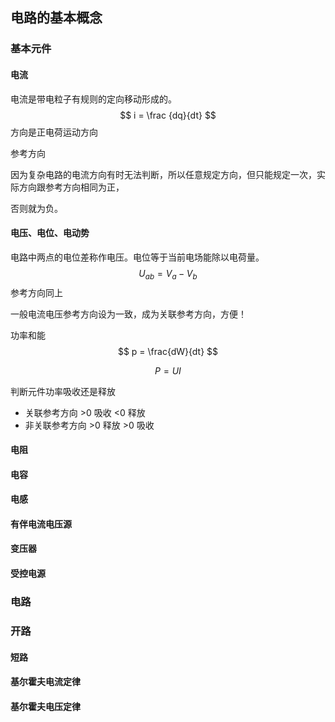 ## 电路的基本概念

### 基本元件

#### 电流

电流是带电粒子有规则的定向移动形成的。
$$
i = \frac {dq}{dt}
$$
方向是正电荷运动方向

参考方向

因为复杂电路的电流方向有时无法判断，所以任意规定方向，但只能规定一次，实际方向跟参考方向相同为正，

否则就为负。

#### 电压、电位、电动势

电路中两点的电位差称作电压。电位等于当前电场能除以电荷量。
$$
U _{ab} = V_a - V_b
$$
参考方向同上

一般电流电压参考方向设为一致，成为关联参考方向，方便！

功率和能
$$
p = \frac{dW}{dt}
$$

$$
P = UI
$$

判断元件功率吸收还是释放

- 关联参考方向         >0     吸收    <0    释放
- 非关联参考方向     >0     释放    >0    吸收     

#### 电阻



#### 电容



#### 电感

#### 有伴电流电压源

#### 变压器

#### 受控电源

### 电路

### 开路 

#### 短路

#### 基尔霍夫电流定律

#### 基尔霍夫电压定律



